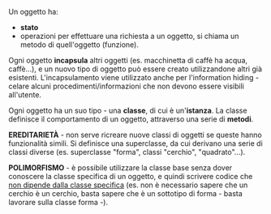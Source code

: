 Un oggetto ha:
- **stato**
- operazioni
per effettuare una richiesta a un oggetto, si chiama un metodo di quell'oggetto (funzione).

Ogni oggetto **incapsula** altri oggetti (es. macchinetta di caffè ha acqua, caffè...), e un nuovo tipo di oggetto può essere creato utilizzandone altri già esistenti.
L'incapsulamento viene utilizzato anche per l'information hiding - celare alcuni procedimenti/informazioni che non devono essere visibili all'utente.

Ogni oggetto ha un suo tipo - una **classe**, di cui è un'**istanza**.
La classe definisce il comportamento di un oggetto, attraverso una serie di **metodi**.

**EREDITARIETÀ** - non serve ricreare nuove classi di oggetti se queste hanno funzionalità simili.
Si definisce una superclasse, da cui derivano una serie di classi diverse (es. superclasse "forma", classi "cerchio", "quadrato"...).

**POLIMORFISMO** - è possibile utilizzare la classe base senza dover conoscere la classe specifica di un oggetto, e quindi scrivere codice che <u>non dipende dalla classe specifica</u> (es. non è necessario sapere che un cerchio è un cerchio, basta sapere che è un sottotipo di forma - basta lavorare sulla classe forma -).